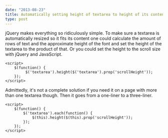```yaml
---
date: "2013-08-23"
title: Automatically setting height of textarea to height of its contents on page load
type: post
---
```


jQuery makes everything so ridiculously simple. To make sure a textarea is automatically resized so it fits its content one could calculate the amount of rows of text and the approximate height of the font and set the height of the textarea to the product of that. Or you could set the height to the scroll size with jQuery and JavaScript.

    <script>
        $(function() {
             $('textarea').height($('textarea').prop('scrollHeight'));
        });
    </script>

Admittedly, it's not a complete solution if you need it on a page with more than one textarea though. Then it goes from a one-liner to a three-liner.

    <script>
        $(function() {
            $('textarea').each(function() {
                $(this).height($(this).prop('scrollHeight'));
            });
        });
    </script>
